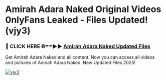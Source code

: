 # Amirah Adara Naked Original Videos 0nlyFans Leaked - Files Updated! (vjy3)

<h3>🔴 CLICK HERE 🌐==►► <a href="https://tinyurl.com/yckcrads" rel="nofollow">Amirah Adara Naked Updated Files</a></h3>

Get Amirah Adara Naked and all content. Now you can access all videos and pictures of Amirah Adara Naked. New Updated Files 2025!

[![vjy3](https://i.imgur.com/hpKpOFt.gif)](https://tinyurl.com/yckcrads)
